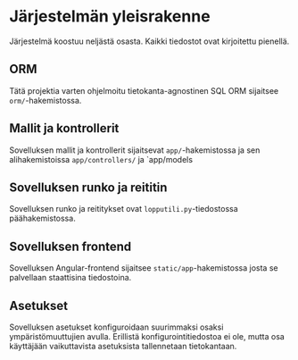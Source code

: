 # Järjestelmän yleisrakenne


Järjestelmä koostuu neljästä osasta. Kaikki tiedostot ovat kirjoitettu pienellä.

## ORM

Tätä projektia varten ohjelmoitu tietokanta-agnostinen SQL ORM sijaitsee `orm/`-hakemistossa.

## Mallit ja kontrollerit

Sovelluksen mallit ja kontrollerit sijaitsevat `app/`-hakemistossa ja sen alihakemistoissa `app/controllers/` ja `app/models

## Sovelluksen runko ja reititin

Sovelluksen runko ja reititykset ovat `lopputili.py`-tiedostossa päähakemistossa.

## Sovelluksen frontend

Sovelluksen Angular-frontend sijaitsee `static/app`-hakemistossa josta se palvellaan staattisina tiedostoina.

## Asetukset

Sovelluksen asetukset konfiguroidaan suurimmaksi osaksi ympäristömuuttujien avulla. Erillistä konfigurointitiedostoa ei ole, mutta osa käyttäjään vaikuttavista asetuksista tallennetaan tietokantaan.

